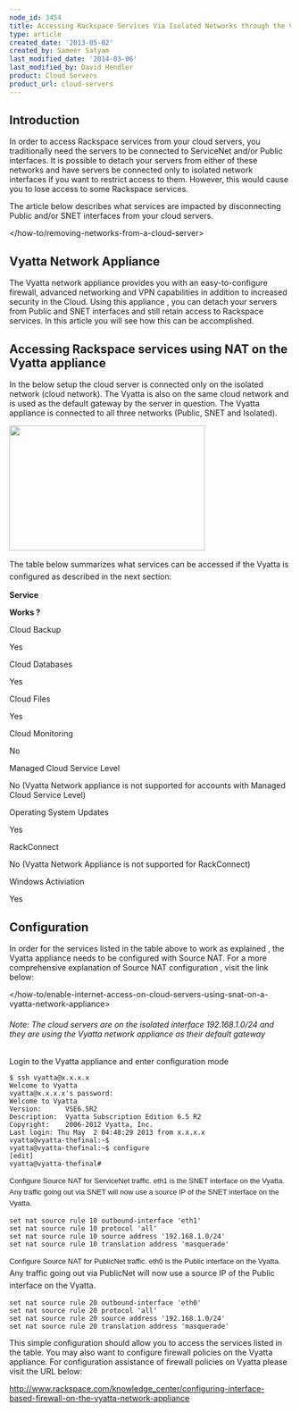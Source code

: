 ```yaml
---
node_id: 3454
title: Accessing Rackspace Services Via Isolated Networks through the Vyatta Network Appliance
type: article
created_date: '2013-05-02'
created_by: Sameer Satyam
last_modified_date: '2014-03-06'
last_modified_by: David Hendler
product: Cloud Servers
product_url: cloud-servers
---
```


Introduction
------------

In order to access Rackspace services from your cloud servers, you
traditionally need the servers to be connected to ServiceNet and/or
Public interfaces. It is possible to detach your servers from either of
these networks and have servers be connected only to isolated network
interfaces if you want to restrict access to them. However, this would
cause you to lose access to some Rackspace services.

The article below describes what services are impacted by disconnecting
Public and/or SNET interfaces from your cloud servers.

</how-to/removing-networks-from-a-cloud-server>

Vyatta Network Appliance
------------------------

The Vyatta network appliance provides you with an easy-to-configure
firewall, advanced networking and VPN capabilities in addition to
increased security in the Cloud. Using this appliance , you can detach
your servers from Public and SNET interfaces and still retain access to
Rackspace services. In this article you will see how this can be
accomplished.

Accessing Rackspace services using NAT on the Vyatta appliance
--------------------------------------------------------------

In the below setup the cloud server is connected only on the isolated
network (cloud network). The Vyatta is also on the same cloud network
and is used as the default gateway by the server in question. The Vyatta
appliance is connected to all three networks (Public, SNET and
Isolated).<span style="line-height: 1.538em;"> </span>

<img src="/knowledge_center/sites/default/files/styles/half_width/public/field/image/Vyatta.jpg" class="image-half_width" width="350" height="224" />

<span style="line-height: 1.538em;">The table below summarizes what
services can be accessed if the Vyatta is configured as described in the
next section:</span>

**Service**

**Works ?**

Cloud Backup

Yes

Cloud Databases

Yes

Cloud Files

Yes

Cloud Monitoring

No

Managed Cloud Service Level

No (Vyatta Network appliance is not supported for accounts with Managed
Cloud Service Level)

Operating System Updates

Yes

RackConnect

No (Vyatta Network Appliance is not supported for RackConnect)

Windows Activiation

Yes



Configuration
-------------

In order for the services listed in the table above to work as explained
, the Vyatta appliance needs to be configured with Source NAT.  For a
more comprehensive explanation of Source NAT configuration , visit the
link below:

</how-to/enable-internet-access-on-cloud-servers-using-snat-on-a-vyatta-network-appliance>

###### Note: The cloud servers are on the isolated interface 192.168.1.0/24 and they are using the Vyatta network appliance as their default gateway

Login to the Vyatta appliance and enter configuration mode<span
style="line-height: 1.538em;"> </span>

    $ ssh vyatta@x.x.x.x
    Welcome to Vyatta
    vyatta@x.x.x.x's password:
    Welcome to Vyatta
    Version:      VSE6.5R2
    Description:  Vyatta Subscription Edition 6.5 R2
    Copyright:    2006-2012 Vyatta, Inc.
    Last login: Thu May  2 04:48:29 2013 from x.x.x.x
    vyatta@vyatta-thefinal:~$
    vyatta@vyatta-thefinal:~$ configure
    [edit]
    vyatta@vyatta-thefinal#

<span
style="font-family: 'Lucida Grande', 'Lucida Sans Unicode', sans-serif; font-size: 13px; line-height: 1.538em;">
Configure Source NAT for ServiceNet traffic. eth1 is the SNET interface
on the Vyatta. Any traffic going out via SNET will now use a source IP
of the SNET interface on the Vyatta.</span>

``` {.p1}
set nat source rule 10 outbound-interface 'eth1'
set nat source rule 10 protocol 'all'
set nat source rule 10 source address '192.168.1.0/24'
set nat source rule 10 translation address 'masquerade'
```

<span
style="font-family: 'Lucida Grande', 'Lucida Sans Unicode', sans-serif; font-size: 13px; line-height: 1.538em;">
Configure Source NAT for PublicNet traffic. eth0 is the Public interface
on the Vyatta. </span><span style="line-height: 1.538em;">Any traffic
going out via PublicNet will now use a source IP of the Public interface
on the Vyatta.</span>

``` {.p1}
set nat source rule 20 outbound-interface 'eth0'
set nat source rule 20 protocol 'all'
set nat source rule 20 source address '192.168.1.0/24'
set nat source rule 20 translation address 'masquerade'
```


This simple configuration should allow you to access the services listed
in the table. You may also want to configure firewall policies on the
Vyatta appliance. For configuration assistance of firewall policies on
Vyatta please visit the URL below:

[http://www.rackspace.com/knowledge_center/configuring-interface-based-firewall-on-the-vyatta-network-appliance
](/how-to/configuring-interface-based-firewall-on-the-vyatta-network-appliance)

